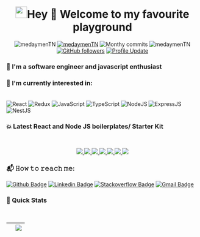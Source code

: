 <h1 align="center"> <img src="https://emojis.slackmojis.com/emojis/images/1531849430/4246/blob-sunglasses.gif?1531849430" width="30"/>Hey 👋 Welcome to my favourite playground</h1>

<p align="center"> 
    <img src="https://komarev.com/ghpvc/?username=medaymenTN" alt="medaymenTN"/>       
    <a href="https://github.com/wassim93?tab=repositories" target="_blank"><img src="https://badges.pufler.dev/repos/medaymenTN" alt="medaymenTN"/></a> 
    <img src="https://badges.pufler.dev/years/medaymenTN" alt="Monthy commits"/>  
    <img src="https://badges.pufler.dev/commits/monthly/medaymenTN" alt="medaymenTN"/>   
    <a href="https://github.com/medaymenTN?tab=followers"><img alt="GitHub followers" src="https://img.shields.io/github/followers/wassim93?color=4C1&logo=github"></a>
    <a href="https://github.com/medaymenTN/medaymenTN" target="_blank"><img alt="Profile Update" src="https://img.shields.io/github/last-commit/medaymenTN/medaymenTN?label=Profile%20update&style=fflat-square"></a>
</p> 

### 👀 I'm a software engineer and  javascript enthusiast

### :page_with_curl: I'm currently interested in:<br><br>
![React](https://img.shields.io/badge/react-%2320232a.svg?style=for-the-badge&logo=react&logoColor=%2361DAFB)
![Redux](https://img.shields.io/badge/redux-%23593d88.svg?style=for-the-badge&logo=redux&logoColor=white)
![JavaScript](https://img.shields.io/badge/javascript-%23323330.svg?style=for-the-badge&logo=javascript&logoColor=%23F7DF1E)
![TypeScript](https://img.shields.io/badge/typescript-%23323330.svg?style=for-the-badge&logo=typescript&logoColor=%23F7DF1)
![NodeJS](https://img.shields.io/badge/node.js-6DA55F?style=for-the-badge&logo=node.js&logoColor=white)
![ExpressJS](https://img.shields.io/badge/Express.JS-6DA55F?style=for-the-badge&logo=ExpressJS&logoColor=white)
![NestJS](https://img.shields.io/badge/NestJS-FF0000?style=for-the-badge&logo=NestJS&logoColor=white)

### 💥 Latest React and Node JS boilerplates/ Starter Kit
<br>

<p align="center">
<a href="https://github.com/medaymenTN/React-Node-Docker-App">
  <img src="https://github-readme-stats.vercel.app/api/pin/?username=medaymenTN&repo=React-Node-Docker-App&show_owner=true&theme=react" />
</a><a href="https://github.com/medaymenTN/NestJS-Microservices">
  <img src="https://github-readme-stats.vercel.app/api/pin/?username=medaymenTN&repo=NestJS-Microservices&show_owner=true&theme=aura_dark" />
</a><a href="https://github.com/medaymenTN/ts-react-redux-hooks-boilerplate">
  <img src="https://github-readme-stats.vercel.app/api/pin/?username=medaymenTN&repo=ts-react-redux-hooks-boilerplate&show_owner=true&theme=react" />
</a><a href="https://github.com/medaymenTN/ts-react-native-expo-boilerplate">
  <img src="https://github-readme-stats.vercel.app/api/pin/?username=medaymenTN&repo=ts-react-native-expo-boilerplate&show_owner=true&theme=react" />
</a><a href="https://github.com/medaymenTN/ts-graphql-boilerplate">
  <img src="https://github-readme-stats.vercel.app/api/pin/?username=medaymenTN&repo=ts-graphql-boilerplate&show_owner=true&theme=synthwave"/>
</a>
    <a href="https://github.com/medaymenTN/NodeJsGraphQLDockerApp">
  <img src="https://github-readme-stats.vercel.app/api/pin/?username=medaymenTN&repo=NodeJsGraphQLDockerApp&show_owner=true&theme=synthwave" />
</a>
 <a href="https://github.com/medaymenTN/ts-express-jwt-rest-api">
  <img src="https://github-readme-stats.vercel.app/api/pin/?username=medaymenTN&repo=ts-express-jwt-rest-api&show_owner=true&theme=blue-green"/>
</a>
</p>


### 📬 𝙷𝚘𝚠 𝚝𝚘 𝚛𝚎𝚊𝚌𝚑 𝚖𝚎:
[![Github Badge](http://img.shields.io/badge/-Github-black?style=flat-square&logo=github&link=https://github.com/medaymenTN/)](https://github.com/medaymenTN) 
[![Linkedin Badge](https://img.shields.io/badge/-LinkedIn-blue?style=flat-square&logo=Linkedin&logoColor=white&link=https://tn.linkedin.com/in/mohamed-aymen-ourabi-7176b912a)](https://tn.linkedin.com/in/mohamed-aymen-ourabi-7176b912a)
[![Stackoverflow Badge](https://img.shields.io/badge/-Stack%20overflow-FE7A16?style=flat-square&logo=stack-overflow&logoColor=white&link=https://stackoverflow.com/users/11534375/hemanth-kollipara)](https://stackoverflow.com/users/6073064/wassiim-ben-hssen)
[![Gmail Badge](https://img.shields.io/badge/-Gmail-d14836?style=flat-square&logo=Gmail&logoColor=white&link=mailto:mohamedaymenourabi4@gmail.com)](mailto:mohamedaymenourabi4@gmail.com)



### 🚀 Quick Stats
<br>

| <a href="https://github.com/wassim93"><img align="center" src="https://github-readme-stats.vercel.app/api?username=medaymenTN&theme=radical&show_icons=true&layout=compact" alt="" /></a> | <a href="https://github.com/medaymenTN"><img align="center" src="https://github-readme-stats.vercel.app/api/top-langs/?username=medaymenTN&theme=radical&show_icons=true&layout=compact&langs_count=8" /></a> |
| ------------- | ------------- |
